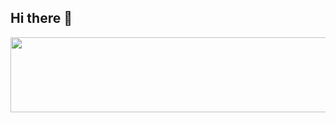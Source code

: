 ## Hi there 👋

<!--
**sandyKSH/sandyKSH** is a ✨ _special_ ✨ repository because its `README.md` (this file) appears on your GitHub profile.

Here are some ideas to get you started:

- 🔭 I’m currently working on ...
- 🌱 I’m currently learning ...
- 👯 I’m looking to collaborate on ...
- 🤔 I’m looking for help with ...
- 💬 Ask me about ...
- 📫 How to reach me: ...
- 😄 Pronouns: ...
- ⚡ Fun fact: ...
-->


<a href="https://www.gitanimals.org/en_US?utm_medium=image&utm_source=sandyKSH&utm_content=line">
  <img
    src="https://render.gitanimals.org/lines/sandyKSH?pet-id=691943332665095014"
    width="600"
    height="120"
  />
</a>
  
